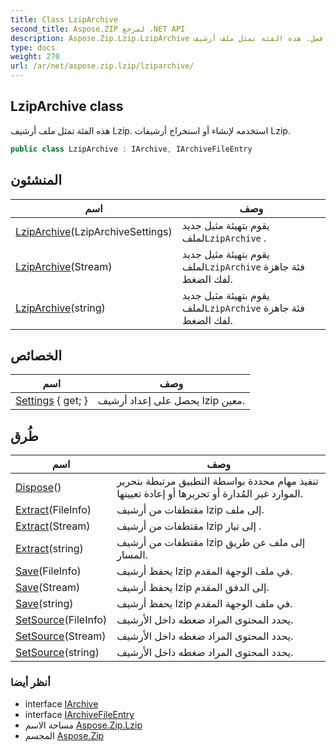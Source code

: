 ```yaml
---
title: Class LzipArchive
second_title: Aspose.ZIP لمرجع .NET API
description: Aspose.Zip.Lzip.LzipArchive فصل. هذه الفئة تمثل ملف أرشيف Lzip. استخدمه لإنشاء أو استخراج أرشيفات Lzip.
type: docs
weight: 270
url: /ar/net/aspose.zip.lzip/lziparchive/
---
```

## LzipArchive class

هذه الفئة تمثل ملف أرشيف Lzip. استخدمه لإنشاء أو استخراج أرشيفات Lzip.

```csharp
public class LzipArchive : IArchive, IArchiveFileEntry
```

## المنشئون

| اسم | وصف |
| --- | --- |
| [LzipArchive](lziparchive/#constructor)(LzipArchiveSettings) | يقوم بتهيئة مثيل جديد لملف`LzipArchive` . |
| [LzipArchive](lziparchive/#constructor_1)(Stream) | يقوم بتهيئة مثيل جديد لملف`LzipArchive` فئة جاهزة لفك الضغط. |
| [LzipArchive](lziparchive/#constructor_2)(string) | يقوم بتهيئة مثيل جديد لملف`LzipArchive` فئة جاهزة لفك الضغط. |

## الخصائص

| اسم | وصف |
| --- | --- |
| [Settings](../../aspose.zip.lzip/lziparchive/settings/) { get; } | يحصل على إعداد أرشيف lzip معين. |

## طُرق

| اسم | وصف |
| --- | --- |
| [Dispose](../../aspose.zip.lzip/lziparchive/dispose/)() | تنفيذ مهام محددة بواسطة التطبيق مرتبطة بتحرير الموارد غير المُدارة أو تحريرها أو إعادة تعيينها. |
| [Extract](../../aspose.zip.lzip/lziparchive/extract/#extract)(FileInfo) | مقتطفات من أرشيف lzip إلى ملف. |
| [Extract](../../aspose.zip.lzip/lziparchive/extract/#extract_1)(Stream) | مقتطفات من أرشيف lzip إلى تيار . |
| [Extract](../../aspose.zip.lzip/lziparchive/extract/#extract_2)(string) | مقتطفات من أرشيف lzip إلى ملف عن طريق المسار. |
| [Save](../../aspose.zip.lzip/lziparchive/save/#save)(FileInfo) | يحفظ أرشيف lzip في ملف الوجهة المقدم. |
| [Save](../../aspose.zip.lzip/lziparchive/save/#save_1)(Stream) | يحفظ أرشيف lzip إلى الدفق المقدم. |
| [Save](../../aspose.zip.lzip/lziparchive/save/#save_2)(string) | يحفظ أرشيف lzip في ملف الوجهة المقدم. |
| [SetSource](../../aspose.zip.lzip/lziparchive/setsource/#setsource)(FileInfo) | يحدد المحتوى المراد ضغطه داخل الأرشيف. |
| [SetSource](../../aspose.zip.lzip/lziparchive/setsource/#setsource_1)(Stream) | يحدد المحتوى المراد ضغطه داخل الأرشيف. |
| [SetSource](../../aspose.zip.lzip/lziparchive/setsource/#setsource_2)(string) | يحدد المحتوى المراد ضغطه داخل الأرشيف. |

### أنظر أيضا

* interface [IArchive](../../aspose.zip/iarchive/)
* interface [IArchiveFileEntry](../../aspose.zip/iarchivefileentry/)
* مساحة الاسم [Aspose.Zip.Lzip](../../aspose.zip.lzip/)
* المجسم [Aspose.Zip](../../)


